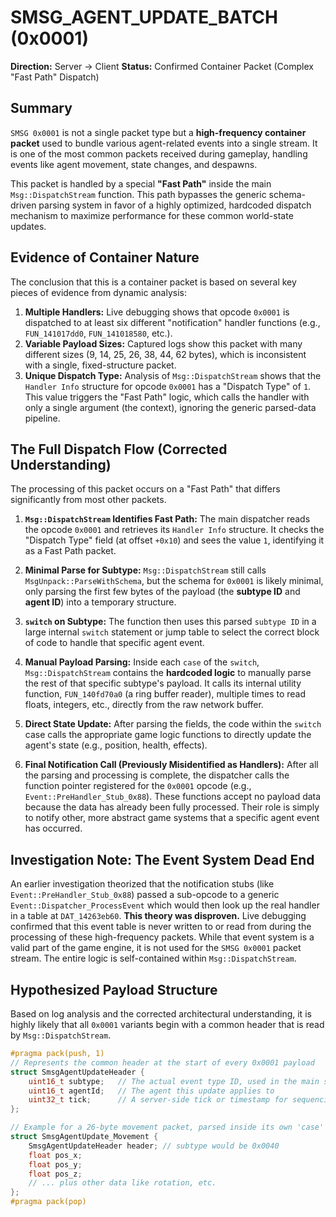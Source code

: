# SMSG_AGENT_UPDATE_BATCH (0x0001)

**Direction:** Server -> Client
**Status:** Confirmed Container Packet (Complex "Fast Path" Dispatch)

## Summary

`SMSG 0x0001` is not a single packet type but a **high-frequency container packet** used to bundle various agent-related events into a single stream. It is one of the most common packets received during gameplay, handling events like agent movement, state changes, and despawns.

This packet is handled by a special **"Fast Path"** inside the main `Msg::DispatchStream` function. This path bypasses the generic schema-driven parsing system in favor of a highly optimized, hardcoded dispatch mechanism to maximize performance for these common world-state updates.

## Evidence of Container Nature

The conclusion that this is a container packet is based on several key pieces of evidence from dynamic analysis:

1.  **Multiple Handlers:** Live debugging shows that opcode `0x0001` is dispatched to at least six different "notification" handler functions (e.g., `FUN_141017dd0`, `FUN_141018580`, etc.).
2.  **Variable Payload Sizes:** Captured logs show this packet with many different sizes (9, 14, 25, 26, 38, 44, 62 bytes), which is inconsistent with a single, fixed-structure packet.
3.  **Unique Dispatch Type:** Analysis of `Msg::DispatchStream` shows that the `Handler Info` structure for opcode `0x0001` has a "Dispatch Type" of `1`. This value triggers the "Fast Path" logic, which calls the handler with only a single argument (the context), ignoring the generic parsed-data pipeline.

## The Full Dispatch Flow (Corrected Understanding)

The processing of this packet occurs on a "Fast Path" that differs significantly from most other packets.

1.  **`Msg::DispatchStream` Identifies Fast Path:** The main dispatcher reads the opcode `0x0001` and retrieves its `Handler Info` structure. It checks the "Dispatch Type" field (at offset `+0x10`) and sees the value `1`, identifying it as a Fast Path packet.

2.  **Minimal Parse for Subtype:** `Msg::DispatchStream` still calls `MsgUnpack::ParseWithSchema`, but the schema for `0x0001` is likely minimal, only parsing the first few bytes of the payload (the **subtype ID** and **agent ID**) into a temporary structure.

3.  **`switch` on Subtype:** The function then uses this parsed `subtype ID` in a large internal `switch` statement or jump table to select the correct block of code to handle that specific agent event.

4.  **Manual Payload Parsing:** Inside each `case` of the `switch`, `Msg::DispatchStream` contains the **hardcoded logic** to manually parse the rest of that specific subtype's payload. It calls its internal utility function, `FUN_140fd70a0` (a ring buffer reader), multiple times to read floats, integers, etc., directly from the raw network buffer.

5.  **Direct State Update:** After parsing the fields, the code within the `switch` case calls the appropriate game logic functions to directly update the agent's state (e.g., position, health, effects).

6.  **Final Notification Call (Previously Misidentified as Handlers):** After all the parsing and processing is complete, the dispatcher calls the function pointer registered for the `0x0001` opcode (e.g., `Event::PreHandler_Stub_0x88`). These functions accept no payload data because the data has already been fully processed. Their role is simply to notify other, more abstract game systems that a specific agent event has occurred.

## Investigation Note: The Event System Dead End

An earlier investigation theorized that the notification stubs (like `Event::PreHandler_Stub_0x88`) passed a sub-opcode to a generic `Event::Dispatcher_ProcessEvent` which would then look up the real handler in a table at `DAT_14263eb60`. **This theory was disproven.** Live debugging confirmed that this event table is never written to or read from during the processing of these high-frequency packets. While that event system is a valid part of the game engine, it is not used for the `SMSG 0x0001` packet stream. The entire logic is self-contained within `Msg::DispatchStream`.

## Hypothesized Payload Structure

Based on log analysis and the corrected architectural understanding, it is highly likely that all `0x0001` variants begin with a common header that is read by `Msg::DispatchStream`.

```cpp
#pragma pack(push, 1)
// Represents the common header at the start of every 0x0001 payload
struct SmsgAgentUpdateHeader {
    uint16_t subtype;   // The actual event type ID, used in the main switch
    uint16_t agentId;   // The agent this update applies to
    uint32_t tick;      // A server-side tick or timestamp for sequencing
};

// Example for a 26-byte movement packet, parsed inside its own 'case' block
struct SmsgAgentUpdate_Movement {
    SmsgAgentUpdateHeader header; // subtype would be 0x0040
    float pos_x;
    float pos_y;
    float pos_z;
    // ... plus other data like rotation, etc.
};
#pragma pack(pop)
```

